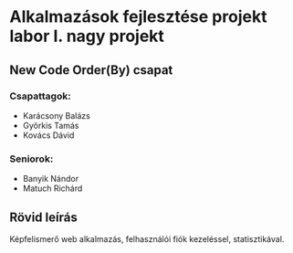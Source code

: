 # Alkalmazások fejlesztése projekt labor I. nagy projekt

## New Code Order(By) csapat

### Csapattagok:
- Karácsony Balázs
- Györkis Tamás
- Kovács Dávid
  
### Seniorok:
- Banyik Nándor
- Matuch Richárd

## Rövid leírás

Képfelismerő web alkalmazás, felhasználói fiók kezeléssel, statisztikával.